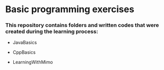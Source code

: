 # Basic programming exercises

### This repository contains folders and written codes that were created during the learning process:

- JavaBasics

- CppBasics

- LearningWithMimo
